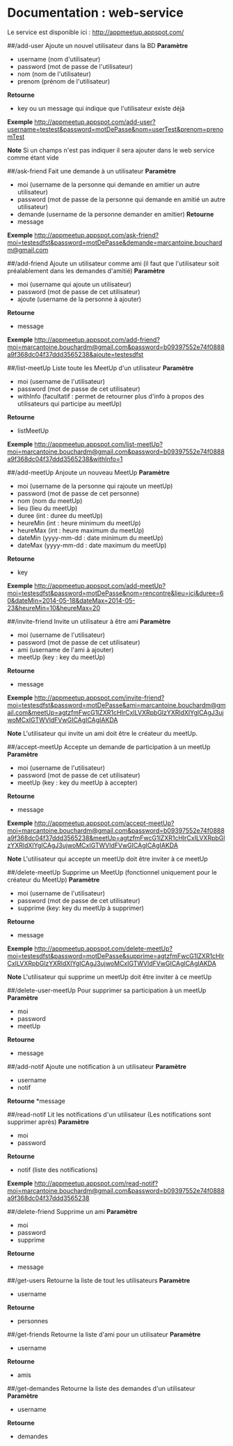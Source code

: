 Documentation : web-service
======

Le service est disponible ici : http://appmeetup.appspot.com/

##/add-user
Ajoute un nouvel utilisateur dans la BD
**Paramètre**
* username (nom d'utilisateur)
* password (mot de passe de l'utilisateur)
* nom      (nom de l'utilisateur)
* prenom   (prénom de l'utilisateur)

**Retourne**
* key ou un message qui indique que l'utilisateur existe déjà

**Exemple**
http://appmeetup.appspot.com/add-user?username=testest&password=motDePasse&nom=userTest&prenom=prenomTest

**Note**
Si un champs n'est pas indiquer il sera ajouter dans le web service comme étant vide

##/ask-friend
Fait une demande à un utilisateur
**Paramètre**
* moi      (username de la personne qui demande en amitier un autre utilisateur)
* password (mot de passe de la personne qui demande en amitié un autre utilisateur)
* demande  (username de la personne demander en amitier)
**Retourne**
* message

**Exemple**
http://appmeetup.appspot.com/ask-friend?moi=testesdfst&password=motDePasse&demande=marcantoine.bouchardm@gmail.com

##/add-friend
Ajoute un utilisateur comme ami (il faut que l'utilisateur soit préalablement dans les demandes d'amitié)
**Paramètre**
* moi      (username qui ajoute un utilisateur)
* password (mot de passe de cet utilisateur)
* ajoute   (username de la personne à ajouter)

**Retourne**
* message

**Exemple**
http://appmeetup.appspot.com/add-friend?moi=marcantoine.bouchardm@gmail.com&password=b09397552e74f0888a9f368dc04f37ddd3565238&ajoute=testesdfst

##/list-meetUp
Liste toute les MeetUp d'un utilisateur
**Paramètre**
* moi      (username de l'utilisateur)
* password (mot de passe de cet utilisateur)
* withInfo (facultatif : permet de retourner plus d'info à propos des utilisateurs qui participe au meetUp)

**Retourne**
* listMeetUp

**Exemple**
http://appmeetup.appspot.com/list-meetUp?moi=marcantoine.bouchardm@gmail.com&password=b09397552e74f0888a9f368dc04f37ddd3565238&withInfo=1

##/add-meetUp
Anjoute un nouveau MeetUp
**Paramètre**
* moi      (username de la personne qui rajoute un meetUp)
* password (mot de passe de cet personne)
* nom      (nom du meetUp)
* lieu     (lieu du meetUp)
* duree    (int : duree du meetUp)
* heureMin (int : heure minimum du meetUp)
* heureMax (int : heure maximum du meetUp)
* dateMin  (yyyy-mm-dd : date minimum du meetUp)
* dateMax  (yyyy-mm-dd : date maximum du meetUp)

**Retourne**
* key

**Exemple**
http://appmeetup.appspot.com/add-meetUp?moi=testesdfst&password=motDePasse&nom=rencontre&lieu=ici&duree=60&dateMin=2014-05-18&dateMax=2014-05-23&heureMin=10&heureMax=20

##/invite-friend
Invite un utilisateur à être ami
**Paramètre**
* moi      (username de l'utilisateur)
* password (mot de passe de cet utilisateur)
* ami      (username de l'ami à ajouter)
* meetUp (key : key du meetUp)

**Retourne**
* message

**Exemple**
http://appmeetup.appspot.com/invite-friend?moi=testesdfst&password=motDePasse&ami=marcantoine.bouchardm@gmail.com&meetUp=agtzfmFwcG1lZXR1cHIrCxILVXRpbGlzYXRldXIYgICAgJ3ujwoMCxIGTWVldFVwGICAgICAgIAKDA

**Note**
L'utilisateur qui invite un ami doit être le créateur du meetUp.

##/accept-meetUp
Accepte un demande de participation à un meetUp
**Paramètre**
* moi      (username de l'utilisateur)
* password (mot de passe de cet utilisateur)
* meetUp (key : key du meetUp à accepter)

**Retourne**
* message

**Exemple**
http://appmeetup.appspot.com/accept-meetUp?moi=marcantoine.bouchardm@gmail.com&password=b09397552e74f0888a9f368dc04f37ddd3565238&meetUp=agtzfmFwcG1lZXR1cHIrCxILVXRpbGlzYXRldXIYgICAgJ3ujwoMCxIGTWVldFVwGICAgICAgIAKDA

**Note**
L'utilisateur qui accepte un meetUp doit être inviter à ce meetUp

##/delete-meetUp
Supprime un MeetUp (fonctionnel uniquement pour le créateur du MeetUp)
**Paramètre**
* moi      (username de l'utilisateur)
* password (mot de passe de cet utilisateur)
* supprime (key: key du meetUp à supprimer)

**Retourne**
* message

**Exemple** 
http://appmeetup.appspot.com/delete-meetUp?moi=testesdfst&password=motDePasse&supprime=agtzfmFwcG1lZXR1cHIrCxILVXRpbGlzYXRldXIYgICAgJ3ujwoMCxIGTWVldFVwGICAgICAgIAKDA

**Note**
L'utilisateur qui supprime un meetUp doit être inviter à ce meetUp

##/delete-user-meetUp
Pour supprimer sa participation à un meetUp
**Paramètre**
* moi
* password
* meetUp

**Retourne**
* message

##/add-notif
Ajoute une notification à un utilisateur
**Paramètre**
* username
* notif

**Retourne**
*message

##/read-notif
Lit les notifications d'un utilisateur (Les notifications sont supprimer après)
**Paramètre**
* moi
* password

**Retourne**
* notif (liste des notifications)

**Exemple**
http://appmeetup.appspot.com/read-notif?moi=marcantoine.bouchardm@gmail.com&password=b09397552e74f0888a9f368dc04f37ddd3565238

##/delete-friend
Supprime un ami
**Paramètre**
* moi
* password
* supprime

**Retourne**
* message

##/get-users
Retourne la liste de tout les utilisateurs
**Paramètre**
* username

**Retourne**
* personnes

##/get-friends
Retourne la liste d'ami pour un utilisateur
**Paramètre**
* username

**Retourne**
* amis

##/get-demandes
Retourne la liste des demandes d'un utilisateur
**Paramètre**
* username

**Retourne**
* demandes
